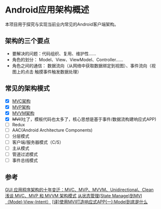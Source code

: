 # Android应用架构概述

本项目用于探究与实现当前业内常见的Android客户端架构。

## 架构的三个要点

* 要解决的问题：代码组织、复用、维护性……
* 角色的划分： Model、View、ViewModel、Controller……
* 角色之间的通信： 数据流向（从网络中获取数据绑定到视图）、事件流向（视图上的点击
触摸事件触发数据处理）

## 常见的架构模式

* [x] [MVC架构](./app/src/main/java/xyz/dean/architecture/mvc/MVC架构.md)
* [x] [MVP架构](./app/src/main/java/xyz/dean/architecture/mvp/MVP架构.md)
* [x] [MVVM架构](./app/src/main/java/xyz/dean/architecture/mvvm/MVVM架构.md)
* [x] ~~MVI~~(吐了，模板代码也太多了，核心思想是基于事件/数据流构建响应式APP)
* [ ] Redux
* [ ] AAC(Android Architecture Components)
* [ ] 分层模式
* [ ] 客户端/服务器模式（C/S）
* [ ] 主从模式
* [ ] 管道过滤模式
* [ ] 事件总线模式

## 参考

[GUI 应用程序架构的十年变迁：MVC、MVP、MVVM、Unidirectional、Clean](https://zhuanlan.zhihu.com/p/26799645?hmsr=toutiao.io&utm_medium=toutiao.io&utm_source=toutiao.io)
[浅谈 MVC、MVP 和 MVVM 架构模式](https://draveness.me/mvx/)
[从状态管理(State Manage)到MVI（Model-View-Intent）](https://juejin.cn/post/6844903552431685645)
[[译]使用MVI打造响应式APP(一):Model到底是什么](https://juejin.cn/post/6844903789015597070)